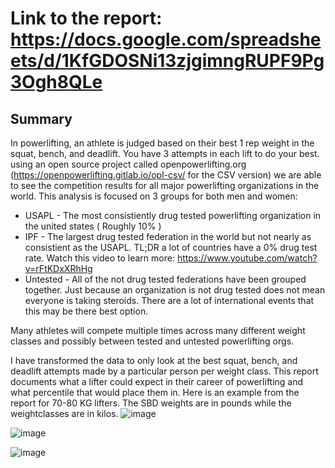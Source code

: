 # Link to the report:  https://docs.google.com/spreadsheets/d/1KfGDOSNi13zjgimngRUPF9Pg3Ogh8QLe

## Summary 
In powerlifting, an athlete is judged based on their best 1 rep weight in the squat, bench, and deadlift. You have 3 attempts in each lift to do your best. 
using an open source project called openpowerlifting.org (https://openpowerlifting.gitlab.io/opl-csv/ for the CSV version) we are able to see the competition results for all major powerlifting organizations in the world. 
This analysis is focused on 3 groups for both men and women:
* USAPL - The most consistiently drug tested powerlifting organization in the united states ( Roughly 10% )
* IPF   - The largest drug tested federation in the world but not nearly as consistient as the USAPL. TL;DR a lot of countries have a 0% drug test rate. Watch this video to learn more: https://www.youtube.com/watch?v=rFtKDxXRhHg
* Untested - All of the not drug tested federations have been grouped together. Just because an organization is not drug tested does not mean everyone is taking steroids. There are a lot of international events that this may be there best option.

Many athletes will compete multiple times across many different weight classes and possibly between tested and untested powerlifting orgs.

 I have transformed the data to only look at the best squat, bench, and deadlift attempts made by a particular person per weight class.
 This report documents what a lifter could expect in their career of powerlifting and what percentile that would place them in. 
 Here is an example from the report for 70-80 KG lifters. The SBD weights are in pounds while the weightclasses are in kilos.
 ![image](https://github.com/haydeninghem/openpowerlifting.org-data-analysis/assets/43583120/929e9434-d620-49b2-b400-296ed1234e6f)

![image](https://github.com/haydeninghem/openpowerlifting.org-data-analysis/assets/43583120/b6d28e51-be4b-4e40-ab18-64f966ac9705)


![image](https://github.com/haydeninghem/openpowerlifting.org-data-analysis/assets/43583120/69b0a325-05b8-4d2f-b15f-b1f76e557596)
